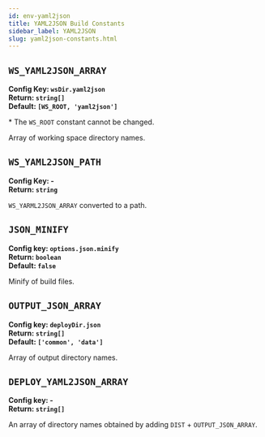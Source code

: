 ```yaml
---
id: env-yaml2json
title: YAML2JSON Build Constants
sidebar_label: YAML2JSON
slug: yaml2json-constants.html
---
```


## `WS_YAML2JSON_ARRAY`

**Config Key: `wsDir.yaml2json`**  
**Return: `string[]`**  
**Default: `[WS_ROOT, 'yaml2json']`**

\* The `WS_ROOT` constant cannot be changed.

Array of working space directory names.

## `WS_YAML2JSON_PATH`

**Config Key: -**  
**Return: `string`**

`WS_YARML2JSON_ARRAY` converted to a path.

## `JSON_MINIFY`

**Config key: `options.json.minify`**  
**Return: `boolean`**  
**Default: `false`**

Minify of build files.

## `OUTPUT_JSON_ARRAY`

**Config key: `deployDir.json`**  
**Return: `string[]`**  
**Default: `['common', 'data']`**

Array of output directory names.

## `DEPLOY_YAML2JSON_ARRAY`

**Config key: -**  
**Return: `string[]`**

An array of directory names obtained by adding `DIST` + `OUTPUT_JSON_ARRAY`.
